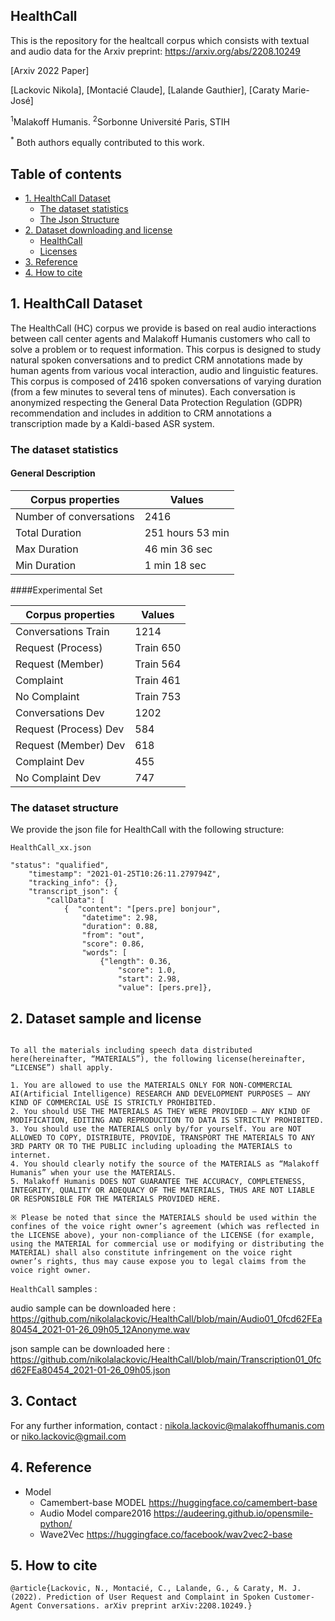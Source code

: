 ## HealthCall
This is the repository for the healtcall corpus which consists with textual and audio data for the Arxiv preprint: https://arxiv.org/abs/2208.10249

[Arxiv 2022 Paper]

[Lackovic Nikola], [Montacié Claude], [Lalande Gauthier], [Caraty Marie-José]

<sup>1</sup>Malakoff Humanis.
<sup>2</sup>Sorbonne Université Paris, STIH<p>
<sup>*</sup> Both authors equally contributed to this work.

## Table of contents 

* [1. HealthCall Dataset](#1-HealthCall-Dataset)
    + [The dataset statistics](#the-dataset-statistics)
    + [The Json Structure](#the-dataset-structure)
* [2. Dataset downloading and license](#2-dataset-downloading-and-license)
    + [HealthCall](#clovacall)
    + [Licenses](#licenses)
* [3. Reference](#7-reference)
* [4. How to cite](#8-how-to-cite)


## 1. HealthCall Dataset
  
The HealthCall (HC) corpus we provide is based on real audio interactions between call center agents and Malakoff Humanis customers who call to solve a problem or to request information. This corpus is designed to study natural spoken conversations and to predict CRM annotations made by human agents from various vocal interaction, audio and linguistic features. This corpus is composed of 2416 spoken conversations of varying duration (from a few minutes to several tens of minutes). Each conversation is anonymized respecting the General Data Protection Regulation (GDPR) recommendation and includes in addition to CRM annotations a transcription made by a Kaldi-based ASR system.
  
### The dataset statistics
	
#### General Description
	
| Corpus properties | Values |
| --------  | ------------------- |
| Number of conversations | 2416  | 
| Total Duration    | 251 hours 53 min |
| Max Duration    | 46 min 36 sec |
| Min Duration    | 1 min 18 sec |

####Experimental Set


| Corpus properties | Values |
| ---------------- | ------ |
| Conversations Train | 	1214|
| Request (Process) | Train	650|
| Request (Member) | Train 	564|
| Complaint | Train 461|
| No Complaint | Train 753|
|Conversations Dev |	1202|
|Request (Process)  Dev |	584|
|Request (Member) Dev | 618|
|Complaint Dev | 455| 
|No Complaint Dev | 747|
	

### The dataset structure

We provide the json file for HealthCall with the following structure:
```
HealthCall_xx.json

"status": "qualified",
    "timestamp": "2021-01-25T10:26:11.279794Z",
    "tracking_info": {},
    "transcript_json": {
        "callData": [
            {  "content": "[pers.pre] bonjour",
                "datetime": 2.98,
                "duration": 0.88,
                "from": "out",
                "score": 0.86,
                "words": [
                    {"length": 0.36,
                        "score": 1.0,
                        "start": 2.98,
                        "value": [pers.pre]},
```



## 2. Dataset sample and license
```
  
To all the materials including speech data distributed here(hereinafter, “MATERIALS”), the following license(hereinafter, “LICENSE”) shall apply.

1. You are allowed to use the MATERIALS ONLY FOR NON-COMMERCIAL AI(Artificial Intelligence) RESEARCH AND DEVELOPMENT PURPOSES – ANY KIND OF COMMERCIAL USE IS STRICTLY PROHIBITED.
2. You should USE THE MATERIALS AS THEY WERE PROVIDED – ANY KIND OF MODIFICATION, EDITING AND REPRODUCTION TO DATA IS STRICTLY PROHIBITED.
3. You should use the MATERIALS only by/for yourself. You are NOT ALLOWED TO COPY, DISTRIBUTE, PROVIDE, TRANSPORT THE MATERIALS TO ANY 3RD PARTY OR TO THE PUBLIC including uploading the MATERIALS to internet.
4. You should clearly notify the source of the MATERIALS as “Malakoff Humanis” when your use the MATERIALS.
5. Malakoff Humanis DOES NOT GUARANTEE THE ACCURACY, COMPLETENESS, INTEGRITY, QUALITY OR ADEQUACY OF THE MATERIALS, THUS ARE NOT LIABLE OR RESPONSIBLE FOR THE MATERIALS PROVIDED HERE.

※ Please be noted that since the MATERIALS should be used within the confines of the voice right owner’s agreement (which was reflected in the LICENSE above), your non-compliance of the LICENSE (for example, using the MATERIAL for commercial use or modifying or distributing the MATERIAL) shall also constitute infringement on the voice right owner’s rights, thus may cause expose you to legal claims from the voice right owner.

```

`HealthCall` samples :

audio sample can be downloaded here : https://github.com/nikolalackovic/HealthCall/blob/main/Audio01_0fcd62FEa80454_2021-01-26_09h05_12Anonyme.wav
	
json sample can be downloaded here : https://github.com/nikolalackovic/HealthCall/blob/main/Transcription01_0fcd62FEa80454_2021-01-26_09h05.json


## 3. Contact

For any further information, contact : nikola.lackovic@malakoffhumanis.com or niko.lackovic@gmail.com

## 4. Reference
* Model
   * Camembert-base MODEL https://huggingface.co/camembert-base
   * Audio Model compare2016 https://audeering.github.io/opensmile-python/
   * Wave2Vec https://huggingface.co/facebook/wav2vec2-base

## 5. How to cite
```
@article{Lackovic, N., Montacié, C., Lalande, G., & Caraty, M. J. (2022). Prediction of User Request and Complaint in Spoken Customer-Agent Conversations. arXiv preprint arXiv:2208.10249.}
